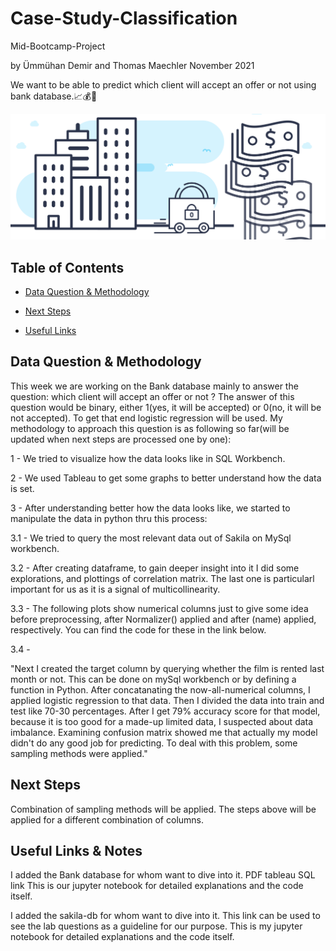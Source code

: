 # Case-Study-Classification
Mid-Bootcamp-Project

by Ümmühan Demir and Thomas Maechler November 2021

We want to be able to predict which client will accept an offer or not using bank database.📈💰💸

![Picture](banking-project.jpeg)





## Table of Contents

- [Data Question & Methodology](https://github.com/thomasmaechler/Case-Study-Classification#Data-Question-&-Methodology)

- [Next Steps](https://github.com/thomasmaechler/Case-Study-Classification#Next-Steps)

- [Useful Links](https://github.com/thomasmaechler/Case-Study-Classification#Useful-Links-&-Notes)



## Data Question & Methodology

This week we are working on the Bank database mainly to answer the question: which client will accept an offer or not ? 
The answer of this question would be binary, either 1(yes, it will be accepted) or 0(no, it will be not accepted). 
To get that end logistic regression will be used. My methodology to approach this question is as following so far(will be updated when next steps are processed one by one):


1 - We tried to visualize how the data looks like in SQL Workbench.

2 - We used Tableau to get some graphs to better understand how the data is set. 

3 - After understanding better how the data looks like, we started to manipulate the data in python thru this process: 


  3.1 - We tried to query the most relevant data out of Sakila on MySql workbench.

  3.2 - After creating dataframe, to gain deeper insight into it I did some explorations, and plottings of correlation matrix. The last one is particularl  important for us as it is a signal of multicollinearity.

  3.3 - The following plots show numerical columns just to give some idea before preprocessing, after Normalizer() applied and after (name) applied, respectively. You can find the code for these in the link below.

  3.4 - 


  

"Next I created the target column by querying whether the film is rented last month or not. This can be done on mySql workbench or by defining a function in Python.
After concatanating the now-all-numerical columns, I applied logistic regression to that data.
Then I divided the data into train and test like 70-30 percentages.
After I get 79% accuracy score for that model, because it is too good for a made-up limited data, I suspected about data imbalance.
Examining confusion matrix showed me that actually my model didn't do any good job for predicting.
To deal with this problem, some sampling methods were applied."



## Next Steps


Combination of sampling methods will be applied.
The steps above will be applied for a different combination of columns.



## Useful Links & Notes

I added the Bank database for whom want to dive into it.
PDF tableau
SQL link
This is our jupyter notebook for detailed explanations and the code itself.

I added the sakila-db for whom want to dive into it.
This link can be used to see the lab questions as a guideline for our purpose.
This is my jupyter notebook for detailed explanations and the code itself.
